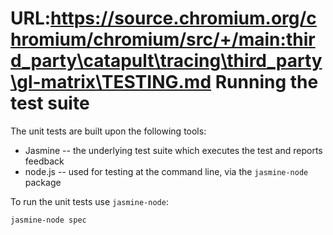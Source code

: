 URL:https://source.chromium.org/chromium/chromium/src/+/main:third_party\catapult\tracing\third_party\gl-matrix\TESTING.md
Running the test suite
=======================


The unit tests are built upon the following tools:

* Jasmine -- the underlying test suite which executes the test and reports feedback
* node.js -- used for testing at the command line, via the `jasmine-node` package

To run the unit tests use `jasmine-node`:

    jasmine-node spec